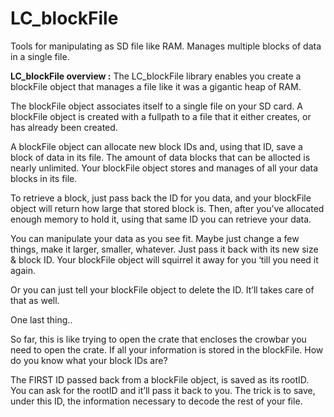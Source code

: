 # LC_blockFile
Tools for manipulating as SD file like RAM. Manages multiple blocks of data in a single file.


**LC_blockFile overview :** The LC_blockFile library enables you create a blockFile object that manages a file like it was a gigantic heap of RAM.

The blockFile object associates itself to a single file on your SD card. A blockFile object is created with a fullpath to a file that it either creates, or has already been created.

A blockFile object can allocate new block IDs and, using that ID, save a block of data in its file. The amount of data blocks that can be allocted is nearly unlimited. Your blockFile object stores and manages of all your data blocks in its file.

To retrieve a block, just pass back the ID for you data, and your blockFile object will return how large that stored block is. Then, after you’ve allocated enough memory to hold it, using that same ID you can retrieve your data.

You can manipulate your data as you see fit. Maybe just change a few things, make it larger, smaller, whatever. Just pass it back with its new size & block ID. Your blockFile object will squirrel it away for you ‘till you need it again.

Or you can just tell your blockFile object to delete the ID. It’ll takes care of that as well.

One last thing..

So far, this is like trying to open the crate that encloses the crowbar you need to open the crate.  If all your information is stored in the blockFile. How do you know what your block IDs are?

The FIRST ID passed back from a blockFile object, is saved as its rootID. You can ask for the rootID and it’ll pass it back to you. The trick is to save, under this ID, the information necessary to decode the rest of your file.
